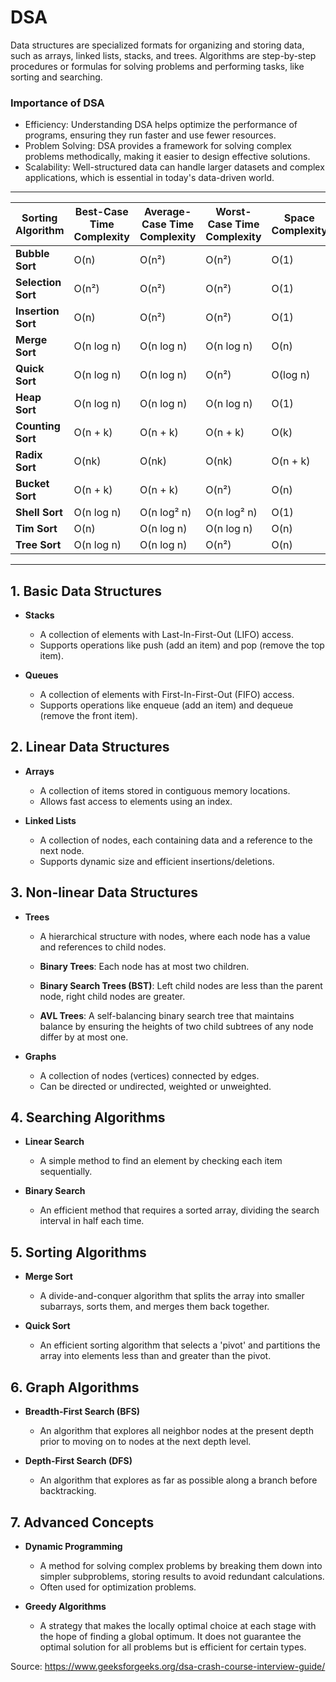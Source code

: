 # DSA

Data structures are specialized formats for organizing and storing data, such as arrays, linked lists, stacks, and trees. Algorithms are step-by-step procedures or formulas for solving problems and performing tasks, like sorting and searching.

### Importance of DSA

   - Efficiency: Understanding DSA helps optimize the performance of programs, ensuring they run faster and use fewer resources.
   - Problem Solving: DSA provides a framework for solving complex problems methodically, making it easier to design effective solutions.
   - Scalability: Well-structured data can handle larger datasets and complex applications, which is essential in today's data-driven world.

----------------------------------------------------------------------------------------------------------------------------------------------------------------------------------

 
| **Sorting Algorithm**   | **Best-Case Time Complexity** | **Average-Case Time Complexity** | **Worst-Case Time Complexity** | **Space Complexity** |
|-------------------------|-------------------------------|----------------------------------|---------------------------------|----------------------|
| **Bubble Sort**          | O(n)                          | O(n²)                            | O(n²)                           | O(1)                 |
| **Selection Sort**       | O(n²)                         | O(n²)                            | O(n²)                           | O(1)                 |
| **Insertion Sort**       | O(n)                          | O(n²)                            | O(n²)                           | O(1)                 |
| **Merge Sort**           | O(n log n)                    | O(n log n)                       | O(n log n)                      | O(n)                 |
| **Quick Sort**           | O(n log n)                    | O(n log n)                       | O(n²)                           | O(log n)             |
| **Heap Sort**            | O(n log n)                    | O(n log n)                       | O(n log n)                      | O(1)                 |
| **Counting Sort**        | O(n + k)                      | O(n + k)                         | O(n + k)                        | O(k)                 |
| **Radix Sort**           | O(nk)                         | O(nk)                            | O(nk)                           | O(n + k)             |
| **Bucket Sort**          | O(n + k)                      | O(n + k)                         | O(n²)                           | O(n)                 |
| **Shell Sort**           | O(n log n)                    | O(n log² n)                      | O(n log² n)                     | O(1)                 |
| **Tim Sort**             | O(n)                          | O(n log n)                       | O(n log n)                      | O(n)                 |
| **Tree Sort**            | O(n log n)                    | O(n log n)                       | O(n²)                           | O(n)                 |


-----------------------------------------------------------------------------------------------------------------------------------------------------------------------------------

## 1. Basic Data Structures
- **Stacks**
  - A collection of elements with Last-In-First-Out (LIFO) access.
  - Supports operations like push (add an item) and pop (remove the top item).
  
- **Queues**
  - A collection of elements with First-In-First-Out (FIFO) access.
  - Supports operations like enqueue (add an item) and dequeue (remove the front item).

## 2. Linear Data Structures
- **Arrays**
  - A collection of items stored in contiguous memory locations.
  - Allows fast access to elements using an index.
  
- **Linked Lists**
  - A collection of nodes, each containing data and a reference to the next node.
  - Supports dynamic size and efficient insertions/deletions.

## 3. Non-linear Data Structures
- **Trees**
  - A hierarchical structure with nodes, where each node has a value and references to child nodes.
  
  - **Binary Trees**: Each node has at most two children.
  
  - **Binary Search Trees (BST)**: Left child nodes are less than the parent node, right child nodes are greater.
  
  - **AVL Trees**: A self-balancing binary search tree that maintains balance by ensuring the heights of two child subtrees of any node differ by at most one.

- **Graphs**
  - A collection of nodes (vertices) connected by edges.
  - Can be directed or undirected, weighted or unweighted.

## 4. Searching Algorithms
- **Linear Search**
  - A simple method to find an element by checking each item sequentially.
  
- **Binary Search**
  - An efficient method that requires a sorted array, dividing the search interval in half each time.

## 5. Sorting Algorithms
- **Merge Sort**
  - A divide-and-conquer algorithm that splits the array into smaller subarrays, sorts them, and merges them back together.
  
- **Quick Sort**
  - An efficient sorting algorithm that selects a 'pivot' and partitions the array into elements less than and greater than the pivot.

## 6. Graph Algorithms
- **Breadth-First Search (BFS)**
  - An algorithm that explores all neighbor nodes at the present depth prior to moving on to nodes at the next depth level.
  
- **Depth-First Search (DFS)**
  - An algorithm that explores as far as possible along a branch before backtracking.

## 7. Advanced Concepts
- **Dynamic Programming**
  - A method for solving complex problems by breaking them down into simpler subproblems, storing results to avoid redundant calculations.
  - Often used for optimization problems.
  
- **Greedy Algorithms**
  - A strategy that makes the locally optimal choice at each stage with the hope of finding a global optimum. It does not guarantee the optimal solution for all problems but is efficient for certain types.


Source: https://www.geeksforgeeks.org/dsa-crash-course-interview-guide/


